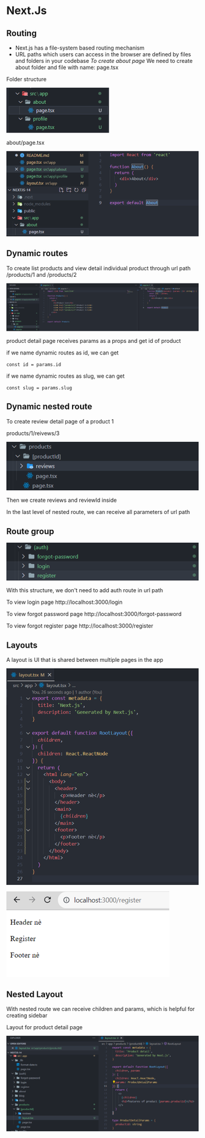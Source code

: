 # Next.Js

## Routing

- Next.js has a file-system based routing mechanism
- URL paths which users can access in the browser are defined by files and folders in your codebase
  _To create about page_
  We need to create about folder and file with name: page.tsx

Folder structure

![create about page](image.png)

about/page.tsx

![about/page.tsx](image-1.png)

## Dynamic routes

To create list products and view detail individual product through url path
/products/1 and /products/2

![product list](image-2.png)

product detail page receives params as a props and get id of product

if we name dynamic routes as id, we can get

    const id = params.id

if we name dynamic routes as slug, we can get

    const slug = params.slug

## Dynamic nested route

To create review detail page of a product 1

products/1/reivews/3

![nested route structure](image-3.png)

Then we create reviews and reviewId inside

In the last level of nested route, we can receive all parameters of url path

## Route group

![Route group](image-4.png)

With this structure, we don't need to add auth route in url path

To view login page
http://localhost:3000/login

To view forgot password page
http://localhost:3000/forgot-password

To view forgot register page
http://localhost:3000/register

## Layouts

A layout is UI that is shared between multiple pages in the app

![Layout](image-5.png)

![Render Layout](image-6.png)

## Nested Layout

With nested route we can receive children and params, which is helpful for creating sidebar

Layout for product detail page

![Layout for product detail page](image-7.png)
